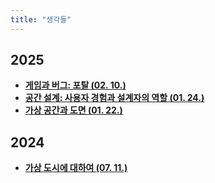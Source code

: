 ```yaml
---
title: "생각들"
---
```


## 2025

<div class="grid cards" markdown>

- [__게임과 버그: 포탈 (02. 10.)__](./2025/0210.md)
- [__공간 설계: 사용자 경험과 설계자의 역할 (01. 24.)__](./2025/0124.md)
- [__가상 공간과 도면 (01. 22.)__](./2025/0122.md)

</div>

## 2024

<div class="grid cards" markdown>

- [__가상 도시에 대하여 (07. 11.)__](./2024/0711.md)

</div>
